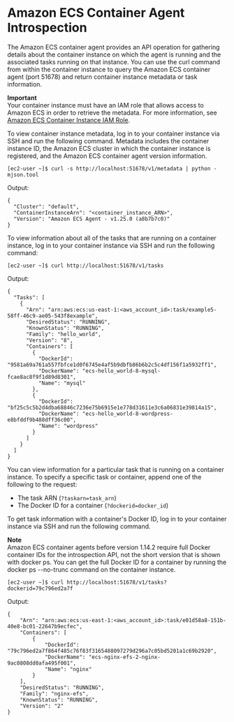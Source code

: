 # Amazon ECS Container Agent Introspection<a name="ecs-agent-introspection"></a>

The Amazon ECS container agent provides an API operation for gathering details about the container instance on which the agent is running and the associated tasks running on that instance\. You can use the curl command from within the container instance to query the Amazon ECS container agent \(port 51678\) and return container instance metadata or task information\.

**Important**  
Your container instance must have an IAM role that allows access to Amazon ECS in order to retrieve the metadata\. For more information, see [Amazon ECS Container Instance IAM Role](instance_IAM_role.md)\.

To view container instance metadata, log in to your container instance via SSH and run the following command\. Metadata includes the container instance ID, the Amazon ECS cluster in which the container instance is registered, and the Amazon ECS container agent version information\.

```
[ec2-user ~]$ curl -s http://localhost:51678/v1/metadata | python -mjson.tool
```

Output:

```
{
  "Cluster": "default",
  "ContainerInstanceArn": "<container_instance_ARN>",
  "Version": "Amazon ECS Agent - v1.25.0 (a8b7b7c0)"
}
```

To view information about all of the tasks that are running on a container instance, log in to your container instance via SSH and run the following command:

```
[ec2-user ~]$ curl http://localhost:51678/v1/tasks
```

Output:

```
{
  "Tasks": [
    {
      "Arn": "arn:aws:ecs:us-east-1:<aws_account_id>:task/example5-58ff-46c9-ae05-543f8example",
      "DesiredStatus": "RUNNING",
      "KnownStatus": "RUNNING",
      "Family": "hello_world",
      "Version": "8",
      "Containers": [
        {
          "DockerId": "9581a69a761a557fbfce1d0f6745e4af5b9dbfb86b6b2c5c4df156f1a5932ff1",
          "DockerName": "ecs-hello_world-8-mysql-fcae8ac8f9f1d89d8301",
          "Name": "mysql"
        },
        {
          "DockerId": "bf25c5c5b2d4dba68846c7236e75b6915e1e778d31611e3c6a06831e39814a15",
          "DockerName": "ecs-hello_world-8-wordpress-e8bfddf9b488dff36c00",
          "Name": "wordpress"
        }
      ]
    }
  ]
}
```

You can view information for a particular task that is running on a container instance\. To specify a specific task or container, append one of the following to the request:
+ The task ARN \(`?taskarn=task_arn`\)
+ The Docker ID for a container \(`?dockerid=docker_id`\)

 To get task information with a container's Docker ID, log in to your container instance via SSH and run the following command\.

**Note**  
Amazon ECS container agents before version 1\.14\.2 require full Docker container IDs for the introspection API, not the short version that is shown with docker ps\. You can get the full Docker ID for a container by running the docker ps \-\-no\-trunc command on the container instance\.

```
[ec2-user ~]$ curl http://localhost:51678/v1/tasks?dockerid=79c796ed2a7f
```

Output:

```
{
    "Arn": "arn:aws:ecs:us-east-1:<aws_account_id>:task/e01d58a8-151b-40e8-bc01-22647b9ecfec",
    "Containers": [
        {
            "DockerId": "79c796ed2a7f864f485c76f83f3165488097279d296a7c05bd5201a1c69b2920",
            "DockerName": "ecs-nginx-efs-2-nginx-9ac0808dd0afa495f001",
            "Name": "nginx"
        }
    ],
    "DesiredStatus": "RUNNING",
    "Family": "nginx-efs",
    "KnownStatus": "RUNNING",
    "Version": "2"
}
```